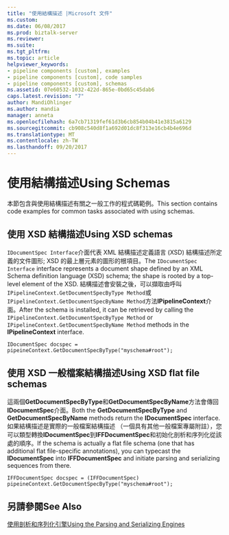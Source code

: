 ```yaml
---
title: "使用結構描述 |Microsoft 文件"
ms.custom: 
ms.date: 06/08/2017
ms.prod: biztalk-server
ms.reviewer: 
ms.suite: 
ms.tgt_pltfrm: 
ms.topic: article
helpviewer_keywords:
- pipeline components [custom], examples
- pipeline components [custom], code samples
- pipeline components [custom], schemas
ms.assetid: 07e60532-1032-422d-865e-0bd65c45dab6
caps.latest.revision: "7"
author: MandiOhlinger
ms.author: mandia
manager: anneta
ms.openlocfilehash: 6a7cb71319fef61d3b6cb854b04b41e3815a6129
ms.sourcegitcommit: cb908c540d8f1a692d01dc8f313e16cb4b4e696d
ms.translationtype: MT
ms.contentlocale: zh-TW
ms.lasthandoff: 09/20/2017
---
```

# <a name="using-schemas"></a><span data-ttu-id="2fb10-102">使用結構描述</span><span class="sxs-lookup"><span data-stu-id="2fb10-102">Using Schemas</span></span>
<span data-ttu-id="2fb10-103">本節包含與使用結構描述有關之一般工作的程式碼範例。</span><span class="sxs-lookup"><span data-stu-id="2fb10-103">This section contains code examples for common tasks associated with using schemas.</span></span>  
  
## <a name="using-xsd-schemas"></a><span data-ttu-id="2fb10-104">使用 XSD 結構描述</span><span class="sxs-lookup"><span data-stu-id="2fb10-104">Using XSD schemas</span></span>  
 <span data-ttu-id="2fb10-105">`IDocumentSpec Interface`介面代表 XML 結構描述定義語言 (XSD) 結構描述所定義的文件圖形; XSD 的最上層元素的圖形的根項目。</span><span class="sxs-lookup"><span data-stu-id="2fb10-105">The `IDocumentSpec Interface` interface represents a document shape defined by an XML Schema definition language (XSD) schema; the shape is rooted by a top-level element of the XSD.</span></span> <span data-ttu-id="2fb10-106">結構描述會安裝之後，可以擷取由呼叫`IPipelineContext.GetDocumentSpecByType Method`或`IPipelineContext.GetDocumentSpecByName Method`方法**IPipelineContext**介面。</span><span class="sxs-lookup"><span data-stu-id="2fb10-106">After the schema is installed, it can be retrieved by calling the `IPipelineContext.GetDocumentSpecByType Method` or `IPipelineContext.GetDocumentSpecByName Method` methods in the **IPipelineContext** interface.</span></span>  
  
```  
IDocumentSpec docspec = pipeineContext.GetDocumentSpecByType("myschema#root");  
```  
  
## <a name="using-xsd-flat-file-schemas"></a><span data-ttu-id="2fb10-107">使用 XSD 一般檔案結構描述</span><span class="sxs-lookup"><span data-stu-id="2fb10-107">Using XSD flat file schemas</span></span>  
 <span data-ttu-id="2fb10-108">這兩個**GetDocumentSpecByType**和**GetDocumentSpecByName**方法會傳回**IDocumentSpec**介面。</span><span class="sxs-lookup"><span data-stu-id="2fb10-108">Both the **GetDocumentSpecByType** and **GetDocumentSpecByName** methods return the **IDocumentSpec** interface.</span></span> <span data-ttu-id="2fb10-109">如果結構描述是實際的一般檔案結構描述 （一個具有其他一般檔案專屬附註），您可以類型轉換**IDocumentSpec**到**IFFDocumentSpec**和初始化剖析和序列化從該處的順序。</span><span class="sxs-lookup"><span data-stu-id="2fb10-109">If the schema is actually a flat file schema (one that has additional flat file-specific annotations), you can typecast the **IDocumentSpec** into **IFFDocumentSpec** and initiate parsing and serializing sequences from there.</span></span>  
  
```  
IFFDocumentSpec docspec = (IFFDocumentSpec) pipeineContext.GetDocumentSpecByType("myschema#root");  
```  
  
## <a name="see-also"></a><span data-ttu-id="2fb10-110">另請參閱</span><span class="sxs-lookup"><span data-stu-id="2fb10-110">See Also</span></span>  

[<span data-ttu-id="2fb10-111">使用剖析和序列化引擎</span><span class="sxs-lookup"><span data-stu-id="2fb10-111">Using the Parsing and Serializing Engines</span></span>](../core/using-the-parsing-and-serializing-engines.md)